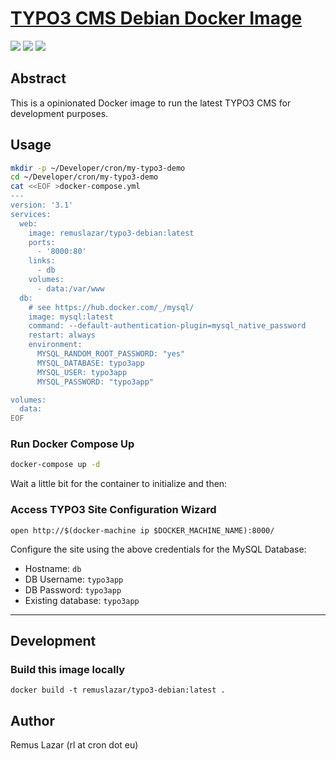# [TYPO3 CMS Debian Docker Image](https://hub.docker.com/r/remuslazar/typo3-debian)
[![](https://images.microbadger.com/badges/image/remuslazar/typo3-debian.svg)](https://microbadger.com/images/remuslazar/typo3-debian "TYPO3 Debian Docker Image") [![](https://images.microbadger.com/badges/version/remuslazar/typo3-debian.svg)](https://microbadger.com/images/remuslazar/typo3-debian "TYPO3 Debian Docker Image")
[![](https://circleci.com/gh/cron-eu/docker-typo3-debian.svg?style=shield)](https://circleci.com/gh/cron-eu/docker-typo3-debian/)

Abstract
----

This is a opinionated Docker image to run the latest TYPO3 CMS for development
purposes.

Usage
----

```bash
mkdir -p ~/Developer/cron/my-typo3-demo
cd ~/Developer/cron/my-typo3-demo
cat <<EOF >docker-compose.yml
---
version: '3.1'
services:
  web:
    image: remuslazar/typo3-debian:latest
    ports:
      - '8000:80'
    links:
      - db
    volumes:
      - data:/var/www
  db:
    # see https://hub.docker.com/_/mysql/
    image: mysql:latest
    command: --default-authentication-plugin=mysql_native_password
    restart: always
    environment:
      MYSQL_RANDOM_ROOT_PASSWORD: "yes"
      MYSQL_DATABASE: typo3app
      MYSQL_USER: typo3app
      MYSQL_PASSWORD: "typo3app"

volumes:
  data:
EOF
```

### Run Docker Compose Up

```bash
docker-compose up -d
```

Wait a little bit for the container to initialize and then:

### Access TYPO3 Site Configuration Wizard

```
open http://$(docker-machine ip $DOCKER_MACHINE_NAME):8000/
```

Configure the site using the above credentials for the MySQL Database:

* Hostname: `db`
* DB Username: `typo3app`
* DB Password: `typo3app`
* Existing database: `typo3app`

----

Development
----

### Build this image locally

```
docker build -t remuslazar/typo3-debian:latest .
```

Author
----

Remus Lazar (rl at cron dot eu)
